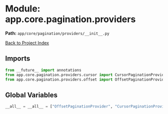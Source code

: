 # Module: app.core.pagination.providers

**Path:** `app/core/pagination/providers/__init__.py`

[Back to Project Index](../../../../../index.md)

## Imports
```python
from __future__ import annotations
from app.core.pagination.providers.cursor import CursorPaginationProvider
from app.core.pagination.providers.offset import OffsetPaginationProvider
```

## Global Variables
```python
__all__ = __all__ = ["OffsetPaginationProvider", "CursorPaginationProvider"]
```
